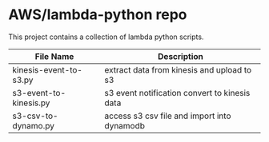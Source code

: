# AWS/lambda-python repo
This project contains a collection of lambda python scripts. 

File Name      | Description
------------- | -------------  
kinesis-event-to-s3.py | extract data from kinesis and upload to s3
s3-event-to-kinesis.py | s3 event notification convert to kinesis data
s3-csv-to-dynamo.py | access s3 csv file and import into dynamodb
